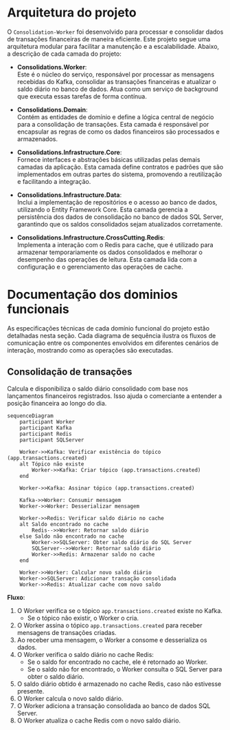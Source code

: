 # Arquitetura do projeto

O `Consolidation-Worker` foi desenvolvido para processar e consolidar dados de transações financeiras de maneira eficiente. Este projeto segue uma arquitetura modular para facilitar a manutenção e a escalabilidade. Abaixo, a descrição de cada camada do projeto:

- **Consolidations.Worker**:  
  Este é o núcleo do serviço, responsável por processar as mensagens recebidas do Kafka, consolidar as transações financeiras e atualizar o saldo diário no banco de dados. Atua como um serviço de background que executa essas tarefas de forma contínua.

- **Consolidations.Domain**:  
  Contém as entidades de domínio e define a lógica central de negócio para a consolidação de transações. Esta camada é responsável por encapsular as regras de como os dados financeiros são processados e armazenados.

- **Consolidations.Infrastructure.Core**:  
  Fornece interfaces e abstrações básicas utilizadas pelas demais camadas da aplicação. Esta camada define contratos e padrões que são implementados em outras partes do sistema, promovendo a reutilização e facilitando a integração.

- **Consolidations.Infrastructure.Data**:  
  Inclui a implementação de repositórios e o acesso ao banco de dados, utilizando o Entity Framework Core. Esta camada gerencia a persistência dos dados de consolidação no banco de dados SQL Server, garantindo que os saldos consolidados sejam atualizados corretamente.

- **Consolidations.Infrastructure.CrossCutting.Redis**:  
  Implementa a interação com o Redis para cache, que é utilizado para armazenar temporariamente os dados consolidados e melhorar o desempenho das operações de leitura. Esta camada lida com a configuração e o gerenciamento das operações de cache.

# Documentação dos dominios funcionais

As especificações técnicas de cada domínio funcional do projeto estão detalhadas nesta seção. Cada diagrama de sequência ilustra os fluxos de comunicação entre os componentes envolvidos em diferentes cenários de interação, mostrando como as operações são executadas.

## Consolidação de transações

Calcula e disponibiliza o saldo diário consolidado com base nos lançamentos financeiros registrados. Isso ajuda o comerciante a entender a posição financeira ao longo do dia.

```mermaid
sequenceDiagram
    participant Worker
    participant Kafka
    participant Redis
    participant SQLServer

    Worker->>Kafka: Verificar existência do tópico (app.transactions.created)
    alt Tópico não existe
        Worker->>Kafka: Criar tópico (app.transactions.created)
    end
    
    Worker->>Kafka: Assinar tópico (app.transactions.created)
    
    Kafka->>Worker: Consumir mensagem
    Worker->>Worker: Desserializar mensagem

    Worker->>Redis: Verificar saldo diário no cache
    alt Saldo encontrado no cache
        Redis-->>Worker: Retornar saldo diário
    else Saldo não encontrado no cache
        Worker->>SQLServer: Obter saldo diário do SQL Server
        SQLServer-->>Worker: Retornar saldo diário
        Worker->>Redis: Armazenar saldo no cache
    end

    Worker->>Worker: Calcular novo saldo diário
    Worker->>SQLServer: Adicionar transação consolidada
    Worker->>Redis: Atualizar cache com novo saldo
```

**Fluxo**:
1. O Worker verifica se o tópico `app.transactions.created` existe no Kafka.
   - Se o tópico não existir, o Worker o cria.
2. O Worker assina o tópico `app.transactions.created` para receber mensagens de transações criadas.
3. Ao receber uma mensagem, o Worker a consome e desserializa os dados.
4. O Worker verifica o saldo diário no cache Redis:
   - Se o saldo for encontrado no cache, ele é retornado ao Worker.
   - Se o saldo não for encontrado, o Worker consulta o SQL Server para obter o saldo diário.
5. O saldo diário obtido é armazenado no cache Redis, caso não estivesse presente.
6. O Worker calcula o novo saldo diário.
7. O Worker adiciona a transação consolidada ao banco de dados SQL Server.
8. O Worker atualiza o cache Redis com o novo saldo diário.

